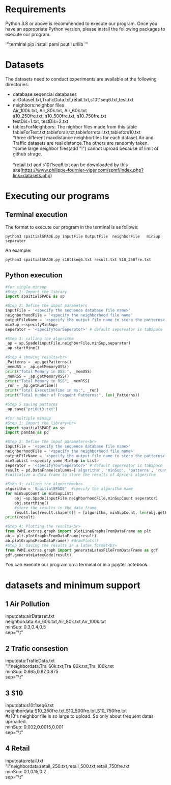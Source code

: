 # Requirements
Python 3.8 or above is recommended to execute our program. Once you have an appropriate Python version, please install the following packages to execute our program.

'''terminal
pip install pami psutil urllib
'''

# Datasets
 The datasets need to conduct experiments are available at the following directories.<br>
   - database:seqencial databases<br>
            airDataset.txt,TraficData.txt,retail.txt,s10t1seq6.txt,test.txt<br>
   - neighbors:neighbor files<br>
                Air_100k.txt, Air_80k.txt, Air_60k.txt<br>
                s10_250fre.txt, s10_500fre.txt, s10_750fre.txt<br>
                testDis=1.txt, testDis=2.txt<br>
   - tablesForNeighbors: The nighbor files made from this table<br>
              tableForTest.txt,tableforair.txt,tableforretail.txt,tablefors10.txt<br>
      *three different maxdistance neighborfiles for each dataset.Air and Traffic datasets are real distance.The others are randomly taken.<br>
      *some large neighbor files(add "!") cannot uproad because of limit of github strage.<br>  
      *retail.txt and s10t1seq6.txt can be downloaded by this site(https://www.philippe-fournier-viger.com/spmf/index.php?link=datasets.php) 
# Executing our programs

## Terminal execution
   The format to execute our program in the terminal is as follows:
   ```terminal
   python3 spaitialSPADE.py inputFile OutputFile  neighborFile   minSup separater
   ```
      
An example:
       
   ```terminal
   python3 spaitialSPADE.py s10t1seq6.txt result.txt S10_250fre.txt
   ```
       
## Python execution
```Python 
#for single minsup
#Step 1: Import the library
import spaitialSPADE as sp

#Step 2: Define the input parameters
inputFile = '<specify the sequence database file name>'
neighborhoodFile = '<specify the neighborhood file name'
outputFileName = '<specify the output file name to store the patterns>'
minSup =<specifyMinSup>
seperator = '<specifyYourSeperator>' # default sepereator is tabSpace

#Step 3: calling the algorithm
_ap = sp.Spade(inputFile,neighborFile,minSup,separator)
_ap.startMine()

#Step 4 showing results<br>
_Patterns = _ap.getPatterns()
_memUSS = _ap.getMemoryUSS()
print("Total Memory in USS:", _memUSS)
_memRSS = _ap.getMemoryRSS()
print("Total Memory in RSS", _memRSS)
_run = _ap.getRuntime()
print("Total ExecutionTime in ms:", _run)
print("Total number of Frequent Patterns:", len(_Patterns))

#Step 5 saving patterns
_ap.save("priOut3.txt")
```


```Python 
#for multiple minsup
#Step 1: Import the library<br>
import spaitialSPADE as sp
import pandas as pd

#Step 2: Define the input parameters<br>
inputFile = '<specify the sequence database file name>'
neighborhoodFile = '<specify the neighborhood file name>'
outputFileName = '<specify the output file name to store the patterns>'
minSupList =<specify some MinSup in List>
seperator = '<specifyYourSeperator>' # default sepereator is tabSpace
result = pd.DataFrame(columns=['algorithm', 'minSup', 'patterns', 'runtime', 'memory']) 
#initialize a data frame to store the results of Apriori algorithm

#Step 3: calling the algorithm<br>
algorithm = 'SpaitialSPADE'  #specify the algorithm name
for minSupCount in minSupList:
    obj =sp.Spade(inputFile,neighborhoodFile,minSupCount seperator)
    obj.startMine()
    #store the results in the data frame
    result.loc[result.shape[0]] = [algorithm, minSupCount, len(obj.getPatterns()), obj.getRuntime(), obj.getMemoryRSS()]
print(result)

#Step 4: Plotting the results<br>
from PAMI.extras.graph import plotLineGraphsFromDataFrame as plt
ab = plt.plotGraphsFromDataFrame(result)
ab.plotGraphsFromDataFrame() #drawPlots()
#Step 5: Saving the results in a latex format<br>
from PAMI.extras.graph import generateLatexFileFromDataFrame as gdf
gdf.generateLatexCode(result)
```


You can execute our program on a terminal or in a jupyter notebook. <br>




# datasets and minimum support
 ## 1 Air Pollution<br>
  inputdata:airDataset.txt<br>
  neighbordata:Air_60k.txt,Air_80k.txt,Air_100k.txt<br>
  minSup: 0.3,0.4,0.5<br>
  sep="\t"<br>
 ## 2 Trafic consestion<br>
  inputdata:TraficData.txt<br>
  "!"neighbordata:Tra_60k.txt,Tra_80k.txt,Tra_100k.txt<br>
  minSup: 0.865,0.87,0.875<br>
  sep="\t"<br>
 ## 3 S10
  inputdata:s10t1seq6.txt<br>
  neighbordata:S10_250fre.txt,S10_500fre.txt,S10_750fre.txt<br>
    #s10's neighbor file is so large to upload. So only about frequent datas uproaded.<br>
  minSup: 0.002,0.0015,0.001<br>
  sep="\t"<br>
 ## 4 Retail
  inputdata:retail.txt<br>
  "!"neighbordata:retail_250.txt,retail_500.txt,retail_750fre.txt<br>
  minSup: 0.1,0.15,0.2<br>
  sep="\t"<br>
  
